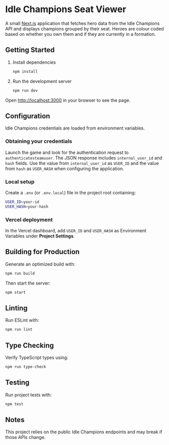 # Idle Champions Seat Viewer

A small [Next.js](https://nextjs.org/) application that fetches hero data from the Idle Champions API and displays champions grouped by their seat. Heroes are colour coded based on whether you own them and if they are currently in a formation.

## Getting Started

1. Install dependencies
   ```bash
   npm install
   ```
2. Run the development server
   ```bash
   npm run dev
   ```

Open <http://localhost:3000> in your browser to see the page.

## Configuration

Idle Champions credentials are loaded from environment variables.

### Obtaining your credentials

Launch the game and look for the authentication request to `authenticatesteamuser`.
The JSON response includes `internal_user_id` and `hash` fields.
Use the value from `internal_user_id` as `USER_ID` and the value from `hash`
as `USER_HASH` when configuring the application.

### Local setup

Create a `.env` (or `.env.local`) file in the project root containing:

```bash
USER_ID=your-id
USER_HASH=your-hash
```

### Vercel deployment

In the Vercel dashboard, add `USER_ID` and `USER_HASH` as Environment Variables
under **Project Settings**.

## Building for Production

Generate an optimized build with:

```bash
npm run build
```

Then start the server:

```bash
npm start
```

## Linting

Run ESLint with:

```bash
npm run lint
```

## Type Checking

Verify TypeScript types using:

```bash
npm run type-check
```

## Testing

Run project tests with:

```bash
npm test
```

## Notes

This project relies on the public Idle Champions endpoints and may break if those APIs change.
